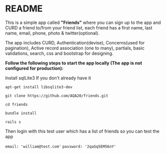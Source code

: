 # README

This is a simple app called **"Friends"** where you can sign up to the app and CURD a friend to/from your
friend list, each friend has a first name, last name, email, phone, photo & twitter(optional).

The app includes CURD, Authentication(devise), Concerns(used for pagination), 
Active record association (one to many), partials, basic validations, search, css and bootstrap for designing.


**Follow the following steps to start the app locally (The app is not configured for production):**


Install sqlLite3 If you don't already have it

`apt-get install libsqlite3-dev`

`git clone https://github.com/AQA20/friends.git`

`cd friends`

`bundle install`

`rails s`

Then login with this test user which has a list of friends so you can test the app

`email: 'william@test.com'`
`password: '2qaGq5EM56nY'`


